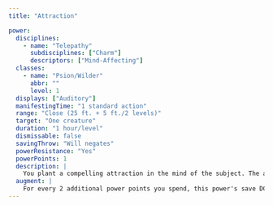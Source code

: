 ```yaml
---
title: "Attraction"

power:
  disciplines:
    - name: "Telepathy"
      subdisciplines: ["Charm"]
      descriptors: ["Mind-Affecting"]
  classes:
    - name: "Psion/Wilder"
      abbr: ""
      level: 1
  displays: ["Auditory"]
  manifestingTime: "1 standard action"
  range: "Close (25 ft. + 5 ft./2 levels)"
  target: "One creature"
  duration: "1 hour/level"
  dismissable: false
  savingThrow: "Will negates"
  powerResistance: "Yes"
  powerPoints: 1
  description: |
    You plant a compelling attraction in the mind of the subject. The attraction can be toward a particular person or an object. The subject will take reasonable steps to meet, get close to, attend, or find the object of its implanted attraction. For the purpose of this power, "reasonable" means that, while attracted, the subject doesn't suffer from blind obsession. He will act on this attraction only when not engaged in combat. The subject won't perform obviously suicidal actions. He can still recognize danger but will not flee unless the threat is immediate. If you make the subject feel an attraction to yourself, you can't command him indiscriminately, although he will be willing to listen to you (even if he disagrees). This power grants you a +4 bonus on any interaction checks you make involving the subject (such as Bluff, Diplomacy, Intimidate, and Sense Motive).
  augment: |
    For every 2 additional power points you spend, this power's save DC increases by 1 and the bonus on interaction checks increases by 1.
---
```

